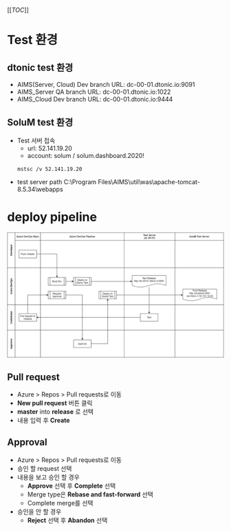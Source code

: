[[_TOC_]]

# Test 환경
## dtonic test 환경
- AIMS(Server, Cloud) Dev branch URL: dc-00-01.dtonic.io:9091
- AIMS_Server QA branch URL: dc-00-01.dtonic.io:1022
- AIMS_Cloud Dev branch URL: dc-00-01.dtonic.io:9444

## SoluM test 환경
- Test 서버 접속
  - url: 52.141.19.20
  - account: solum / solum.dashboard.2020!
  ```
  mstsc /v 52.141.19.20
  ```
- test server path
C:\Program Files\AIMS\util\was\apache-tomcat-8.5.34\webapps

# deploy pipeline

![pipeline](./pipeline.png)

## Pull request
- Azure > Repos > Pull requests로 이동
- **New pull request** 버튼 클릭
- **master** into **release** 로 선택
- 내용 입력 후 **Create**

## Approval
- Azure > Repos > Pull requests로 이동
- 승인 할 request 선택
- 내용을 보고 승인 할 경우 
  - **Approve** 선택 후 **Complete** 선택
  - Merge type은 **Rebase and fast-forward** 선택
  - Complete merge를 선택
- 승인을 안 할 경우 
  - **Reject** 선택 후 **Abandon** 선택